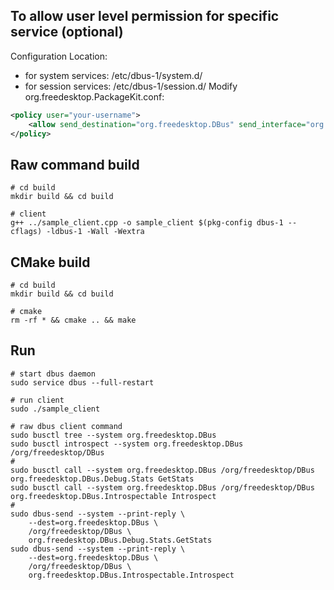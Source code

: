 
## To allow  user level permission for specific service (optional)
Configuration Location:
- for system services: /etc/dbus-1/system.d/
- for session services: /etc/dbus-1/session.d/
Modify org.freedesktop.PackageKit.conf:
```xml
<policy user="your-username">
    <allow send_destination="org.freedesktop.DBus" send_interface="org.freedesktop.DBus.Debug.Stats" />
</policy>
```

## Raw command build
```console
# cd build
mkdir build && cd build

# client
g++ ../sample_client.cpp -o sample_client $(pkg-config dbus-1 --cflags) -ldbus-1 -Wall -Wextra
```

## CMake build
```console
# cd build
mkdir build && cd build

# cmake
rm -rf * && cmake .. && make
```

## Run
```console
# start dbus daemon
sudo service dbus --full-restart

# run client
sudo ./sample_client

# raw dbus client command
sudo busctl tree --system org.freedesktop.DBus
sudo busctl introspect --system org.freedesktop.DBus /org/freedesktop/DBus
#
sudo busctl call --system org.freedesktop.DBus /org/freedesktop/DBus org.freedesktop.DBus.Debug.Stats GetStats
sudo busctl call --system org.freedesktop.DBus /org/freedesktop/DBus org.freedesktop.DBus.Introspectable Introspect
#
sudo dbus-send --system --print-reply \
    --dest=org.freedesktop.DBus \
    /org/freedesktop/DBus \
    org.freedesktop.DBus.Debug.Stats.GetStats
sudo dbus-send --system --print-reply \
    --dest=org.freedesktop.DBus \
    /org/freedesktop/DBus \
    org.freedesktop.DBus.Introspectable.Introspect
```



